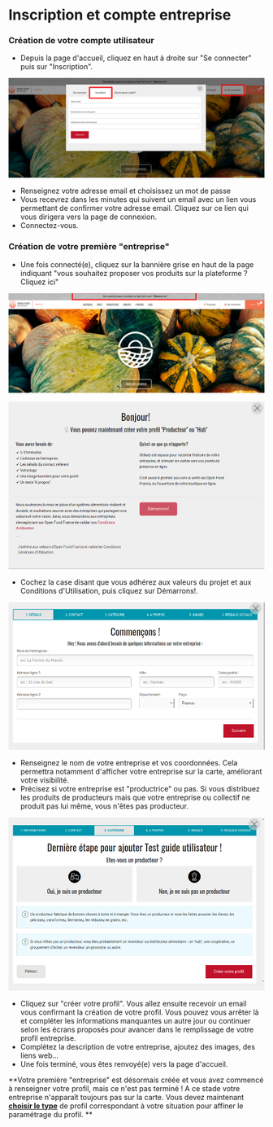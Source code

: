 # Inscription et compte entreprise

###  Création de votre compte utilisateur

* Depuis la page d'accueil, cliquez en haut à droite sur "Se connecter" puis sur "Inscription".

![](<../.gitbook/assets/Capture du 2019-07-30 17-28-20.png>)

* Renseignez votre adresse email et choisissez un mot de passe
* Vous recevrez dans les minutes qui suivent un email avec un lien vous permettant de confirmer votre adresse email. Cliquez sur ce lien qui vous dirigera vers la page de connexion.
* Connectez-vous.

### Création de votre première "entreprise"

* Une fois connecté(e), cliquez sur la bannière grise en haut de la page indiquant "vous souhaitez proposer vos produits sur la plateforme ? Cliquez ici"

![](<../.gitbook/assets/Capture du 2019-07-30 17-31-12.png>)

![](<../.gitbook/assets/image (2).png>)

* Cochez la case disant que vous adhérez aux valeurs du projet et aux Conditions d'Utilisation, puis cliquez sur Démarrons!.

![](<../.gitbook/assets/image (3).png>)

* Renseignez le nom de votre entreprise et vos coordonnées. Cela permettra notamment d'afficher votre entreprise sur la carte, améliorant votre visibilité.
* Précisez si votre entreprise est "productrice" ou pas. Si vous distribuez les produits de producteurs mais que votre entreprise ou collectif ne produit pas lui même, vous n'êtes pas producteur. 

![](<../.gitbook/assets/Capture du 2019-07-30 17-37-32.png>)

* Cliquez sur "créer votre profil". Vous allez ensuite recevoir un email vous confirmant la création de votre profil. Vous pouvez vous arrêter là et compléter les informations manquantes un autre jour ou continuer selon les écrans proposés pour avancer dans le remplissage de votre profil entreprise.
* Complétez la description de votre entreprise, ajoutez des images, des liens web...
* Une fois terminé, vous êtes renvoyé(e) vers la page d'accueil.

**Votre première "entreprise" est désormais créée et vous avez commencé à renseigner votre profil, mais ce n'est pas terminé ! A ce stade votre entreprise n'apparaît toujours pas sur la carte. Vous devez maintenant **[**choisir le type**](votre-profil/types-de-package.md)** de profil correspondant à votre situation pour affiner le paramétrage du profil. **

